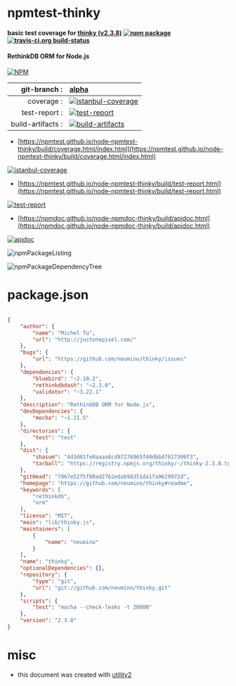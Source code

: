 # npmtest-thinky

#### basic test coverage for  [thinky (v2.3.8)](https://github.com/neumino/thinky#readme)  [![npm package](https://img.shields.io/npm/v/npmtest-thinky.svg?style=flat-square)](https://www.npmjs.org/package/npmtest-thinky) [![travis-ci.org build-status](https://api.travis-ci.org/npmtest/node-npmtest-thinky.svg)](https://travis-ci.org/npmtest/node-npmtest-thinky)

#### RethinkDB ORM for Node.js

[![NPM](https://nodei.co/npm/thinky.png?downloads=true&downloadRank=true&stars=true)](https://www.npmjs.com/package/thinky)

| git-branch : | [alpha](https://github.com/npmtest/node-npmtest-thinky/tree/alpha)|
|--:|:--|
| coverage : | [![istanbul-coverage](https://npmtest.github.io/node-npmtest-thinky/build/coverage.badge.svg)](https://npmtest.github.io/node-npmtest-thinky/build/coverage.html/index.html)|
| test-report : | [![test-report](https://npmtest.github.io/node-npmtest-thinky/build/test-report.badge.svg)](https://npmtest.github.io/node-npmtest-thinky/build/test-report.html)|
| build-artifacts : | [![build-artifacts](https://npmtest.github.io/node-npmtest-thinky/glyphicons_144_folder_open.png)](https://github.com/npmtest/node-npmtest-thinky/tree/gh-pages/build)|

- [https://npmtest.github.io/node-npmtest-thinky/build/coverage.html/index.html](https://npmtest.github.io/node-npmtest-thinky/build/coverage.html/index.html)

[![istanbul-coverage](https://npmtest.github.io/node-npmtest-thinky/build/screenCapture.buildCi.browser.%252Ftmp%252Fbuild%252Fcoverage.lib.html.png)](https://npmtest.github.io/node-npmtest-thinky/build/coverage.html/index.html)

- [https://npmtest.github.io/node-npmtest-thinky/build/test-report.html](https://npmtest.github.io/node-npmtest-thinky/build/test-report.html)

[![test-report](https://npmtest.github.io/node-npmtest-thinky/build/screenCapture.buildCi.browser.%252Ftmp%252Fbuild%252Ftest-report.html.png)](https://npmtest.github.io/node-npmtest-thinky/build/test-report.html)

- [https://npmdoc.github.io/node-npmdoc-thinky/build/apidoc.html](https://npmdoc.github.io/node-npmdoc-thinky/build/apidoc.html)

[![apidoc](https://npmdoc.github.io/node-npmdoc-thinky/build/screenCapture.buildCi.browser.%252Ftmp%252Fbuild%252Fapidoc.html.png)](https://npmdoc.github.io/node-npmdoc-thinky/build/apidoc.html)

![npmPackageListing](https://npmtest.github.io/node-npmtest-thinky/build/screenCapture.npmPackageListing.svg)

![npmPackageDependencyTree](https://npmtest.github.io/node-npmtest-thinky/build/screenCapture.npmPackageDependencyTree.svg)



# package.json

```json

{
    "author": {
        "name": "Michel Tu",
        "url": "http://justonepixel.com/"
    },
    "bugs": {
        "url": "https://github.com/neumino/thinky/issues"
    },
    "dependencies": {
        "bluebird": "~2.10.2",
        "rethinkdbdash": "~2.3.0",
        "validator": "~3.22.1"
    },
    "description": "RethinkDB ORM for Node.js",
    "devDependencies": {
        "mocha": "~1.21.5"
    },
    "directories": {
        "test": "test"
    },
    "dist": {
        "shasum": "4d3d01fe0aaaa8cd97276965f40dbb4f017300f3",
        "tarball": "https://registry.npmjs.org/thinky/-/thinky-2.3.8.tgz"
    },
    "gitHead": "7967e52f5f00ad2762edab98351da1fa9629972d",
    "homepage": "https://github.com/neumino/thinky#readme",
    "keywords": [
        "rethinkdb",
        "orm"
    ],
    "license": "MIT",
    "main": "lib/thinky.js",
    "maintainers": [
        {
            "name": "neumino"
        }
    ],
    "name": "thinky",
    "optionalDependencies": {},
    "repository": {
        "type": "git",
        "url": "git://github.com/neumino/thinky.git"
    },
    "scripts": {
        "test": "mocha --check-leaks -t 20000"
    },
    "version": "2.3.8"
}
```



# misc
- this document was created with [utility2](https://github.com/kaizhu256/node-utility2)
